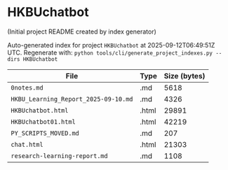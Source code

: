 # HKBUchatbot

(Initial project README created by index generator)


<!-- AUTO_PROJECT_INDEX:START -->
Auto-generated index for project `HKBUchatbot` at 2025-09-12T06:49:51Z UTC.
Regenerate with: `python tools/cli/generate_project_indexes.py --dirs HKBUchatbot`

| File | Type | Size (bytes) |
|------|------|-------------|
| `0notes.md` | .md | 5618 |
| `HKBU_Learning_Report_2025-09-10.md` | .md | 4326 |
| `HKBUchatbot.html` | .html | 29891 |
| `HKBUchatbot01.html` | .html | 42219 |
| `PY_SCRIPTS_MOVED.md` | .md | 207 |
| `chat.html` | .html | 21303 |
| `research-learning-report.md` | .md | 1108 |

<!-- AUTO_PROJECT_INDEX:END -->
